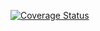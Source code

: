 [![Coverage Status](https://img.shields.io/codecov/c/github/jrboyd/seqsetvis/master.svg)](https://codecov.io/github/jrboyd/seqsetvis?branch=master)
